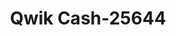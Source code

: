 ---
f_zip-code: 48446
f_state-code: MI
title: Qwik Cash-25644
f_phone: 810-667-7520
f_city-only: Lapeer
f_address: 814 S Main Street Lapeer
f_location-unique-id: '25644'
slug: qwik-cash-25644
updated-on: '2024-05-30T13:46:58.046Z'
created-on: '2024-05-30T13:36:59.803Z'
published-on: '2024-05-30T13:54:32.469Z'
f_city-state: cms/city/lapeer-mi.md
f_company: cms/company/qwik-cash.md
f_state: cms/state/michigan.md
layout: '[payday-loan].html'
tags: payday-loan
---